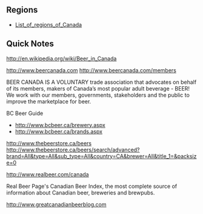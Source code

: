 
## Regions

- [List_of_regions_of_Canada](http://en.wikipedia.org/wiki/List_of_regions_of_Canada)


## Quick Notes


http://en.wikipedia.org/wiki/Beer_in_Canada

http://www.beercanada.com
http://www.beercanada.com/members

BEER CANADA IS A VOLUNTARY trade association that advocates on behalf of its members, makers of Canada’s most popular adult beverage - BEER! We work with our members, governments, stakeholders
and the public to improve the marketplace for beer.


BC Beer Guide
- http://www.bcbeer.ca/brewery.aspx
- http://www.bcbeer.ca/brands.aspx



http://www.thebeerstore.ca/beers
http://www.thebeerstore.ca/beers/search/advanced?brand=All&type=All&sub_type=All&country=CA&brewer=All&title_1=&packsize=0


http://www.realbeer.com/canada

Real Beer Page's Canadian Beer Index, the most complete source of information about Canadian beer, breweries and brewpubs.


http://www.greatcanadianbeerblog.com

